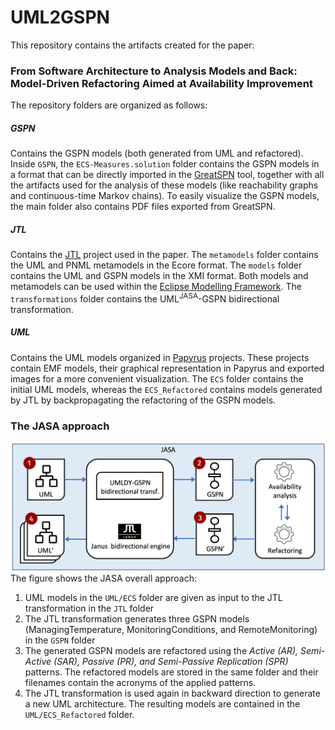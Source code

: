 # UML2GSPN

This repository contains the artifacts created for the paper:
### From Software Architecture to Analysis Models and Back: <br/>Model-Driven Refactoring Aimed at Availability Improvement

The repository folders are organized as follows:
##### GSPN
Contains the GSPN models (both generated from UML and refactored).
Inside `GSPN`, the `ECS-Measures.solution` folder contains the GSPN models in a format that can be directly imported in the [GreatSPN](http://www.di.unito.it/~greatspn/) tool, together with all the artifacts used for the analysis of these models (like reachability graphs and continuous-time Markov chains).
To easily visualize the GSPN models, the main folder also contains PDF files exported from GreatSPN.
##### JTL
Contains the [JTL](https://jtl.univaq.it) project used in the paper. The `metamodels` folder contains the UML and PNML metamodels in the Ecore format. The `models` folder contains the UML and GSPN models in the XMI format. Both models and metamodels can be used within the [Eclipse Modelling Framework](https://www.eclipse.org/modeling/emf/). The `transformations` folder contains the UML<sup>JASA</sup>-GSPN bidirectional transformation.
##### UML
Contains the UML models organized in [Papyrus](https://www.eclipse.org/papyrus/) projects. These projects contain EMF models, their graphical representation in Papyrus and exported images for a more convenient visualization. The `ECS` folder contains the initial UML models, whereas the `ECS_Refactored` contains models generated by JTL by backpropagating the refactoring of the GSPN models.


### The JASA approach
![The JASA approach](/approach.png?raw=true "The JASA overall approach")
The figure shows the JASA overall approach:
1. UML models in the `UML/ECS` folder are given as input to the JTL transformation in the `JTL` folder
2. The JTL transformation generates three GSPN models (ManagingTemperature, MonitoringConditions, and RemoteMonitoring) in the `GSPN` folder
3. The generated GSPN models are refactored using the *Active (AR), Semi-Active (SAR), Passive (PR), and Semi-Passive Replication (SPR)* patterns. The refactored models are stored in the same folder and their filenames contain the acronyms of the applied patterns.
4. The JTL transformation is used again in backward direction to generate a new UML architecture. The resulting models are contained in the `UML/ECS_Refactored` folder.
